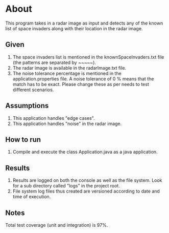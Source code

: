 About
=======
This program takes in a radar image as input and detects any of the known list of space invaders along with their location in the radar image.

Given
------
1. The space invaders list is mentioned in the knownSpaceInvaders.txt file (the patterns are separated by ~~~~~).
2. The radar image is available in the radarImage.txt file.
3. The noise tolerance percentage is mentioned in the application.properties file. A noise tolerance of 0 % means that the match has to be exact.
Please change these as per needs to test different scenarios.

Assumptions
------------
1. This application handles "edge cases".
2. This application handles "noise" in the radar image.

How to run
-----------
1. Compile and execute the class Application.java as a java application.

Results
--------
1. Results are logged on both the console as well as the file system. Look for a sub directory called "logs" in the project root.
2. File system log files thus created are versioned according to date and time of execution.

Notes
------
Total test coverage (unit and integration) is 97%.
